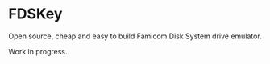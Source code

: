 # FDSKey
Open source, cheap and easy to build Famicom Disk System drive emulator.

Work in progress.
